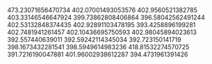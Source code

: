 473.23071656470734
402.07001493053576
402.9560521382785
403.33146546647924
399.73862808406864
396.58042562491244
402.53132848374435
402.92891103478195
393.4258896199281
402.7481941261457
402.10436695750593
402.98045894023613
392.557440639011
392.59242114345034
392.723150141719
398.1673432281541
398.5949614983236
418.81532274570725
391.7216190047881
401.96002938612287
394.4731961391426